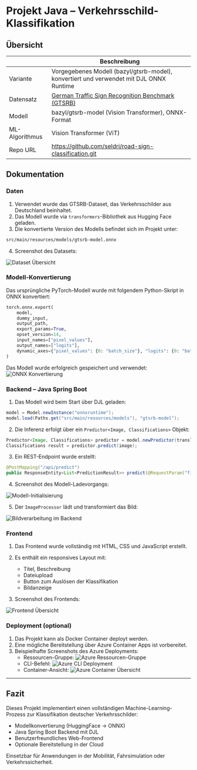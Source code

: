 # Projekt Java – Verkehrsschild-Klassifikation

## Übersicht

| | Beschreibung |
| -------- | -------- |
| Variante | Vorgegebenes Modell (bazyl/gtsrb-model), konvertiert und verwendet mit DJL ONNX Runtime |
| Datensatz | [German Traffic Sign Recognition Benchmark (GTSRB)](https://benchmark.ini.rub.de/gtsrb_news.html) |
| Modell | bazyl/gtsrb-model (Vision Transformer), ONNX-Format |
| ML-Algorithmus | Vision Transformer (ViT) |
| Repo URL | https://github.com/seldri/road-sign-classification.git |

## Dokumentation

### Daten

1. Verwendet wurde das GTSRB-Dataset, das Verkehrsschilder aus Deutschland beinhaltet.
2. Das Modell wurde via `transformers`-Bibliothek aus Hugging Face geladen.
3. Die konvertierte Version des Modells befindet sich im Projekt unter:

```bash
src/main/resources/models/gtsrb-model.onnx
```

4. Screenshot des Datasets:
<img src="images/GTSRB DataSet.png" alt="Dataset Übersicht" style="max-width: 100%; height: auto;">

### Modell-Konvertierung

Das ursprüngliche PyTorch-Modell wurde mit folgendem Python-Skript in ONNX konvertiert:

```python
torch.onnx.export(
    model,
    dummy_input,
    output_path,
    export_params=True,
    opset_version=14,
    input_names=["pixel_values"],
    output_names=["logits"],
    dynamic_axes={"pixel_values": {0: "batch_size"}, "logits": {0: "batch_size"}}
)
```

Das Modell wurde erfolgreich gespeichert und verwendet:
<img src="images/ONNXconverter.png" alt="ONNX Konvertierung" style="max-width: 100%; height: auto;">

### Backend – Java Spring Boot

1. Das Modell wird beim Start über DJL geladen:

```java
model = Model.newInstance("onnxruntime");
model.load(Paths.get("src/main/resources/models"), "gtsrb-model");
```

2. Die Inferenz erfolgt über ein `Predictor<Image, Classifications>` Objekt:

```java
Predictor<Image, Classifications> predictor = model.newPredictor(translator);
Classifications result = predictor.predict(image);
```

3. Ein REST-Endpoint wurde erstellt:
```java
@PostMapping("/api/predict")
public ResponseEntity<List<PredictionResult>> predict(@RequestParam("file") MultipartFile file)
```

4. Screenshot des Modell-Ladevorgangs:
<img src="images/ModelLoad.png" alt="Modell-Initialisierung" style="max-width: 100%; height: auto;">

5. Der `ImageProcessor` lädt und transformiert das Bild:
<img src="images/ImageProcessor.png" alt="Bildverarbeitung im Backend" style="max-width: 100%; height: auto;">

### Frontend

1. Das Frontend wurde vollständig mit HTML, CSS und JavaScript erstellt.
2. Es enthält ein responsives Layout mit:
   - Titel, Beschreibung
   - Dateiupload
   - Button zum Auslösen der Klassifikation
   - Bildanzeige

3. Screenshot des Frontends:
<img src="images/FrontendClassifier.png" alt="Frontend Übersicht" style="max-width: 100%; height: auto;">

### Deployment (optional)

1. Das Projekt kann als Docker Container deployt werden.
2. Eine mögliche Bereitstellung über Azure Container Apps ist vorbereitet.
3. Beispielhafte Screenshots des Azure Deployments:
   - Ressourcen-Gruppe:
     <img src="images/AzureResourceGroup.png" alt="Azure Ressourcen-Gruppe" style="max-width: 100%; height: auto;">
   - CLI-Befehl:
     <img src="images/AzureCLIcommand.png" alt="Azure CLI Deployment" style="max-width: 100%; height: auto;">
   - Container-Ansicht:
     <img src="images/AzurecContainer.png" alt="Azure Container Übersicht" style="max-width: 100%; height: auto;">

---

## Fazit

Dieses Projekt implementiert einen vollständigen Machine-Learning-Prozess zur Klassifikation deutscher Verkehrsschilder:

- Modellkonvertierung (HuggingFace → ONNX)
- Java Spring Boot Backend mit DJL
- Benutzerfreundliches Web-Frontend
- Optionale Bereitstellung in der Cloud

Einsetzbar für Anwendungen in der Mobilität, Fahrsimulation oder Verkehrssicherheit.

